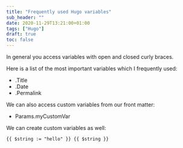 ```yaml
---
title: "Frequently used Hugo variables"
sub_header: ""
date: 2020-11-29T13:21:00+01:00
tags: ["Hugo"]
draft: true
toc: false
---
```


In general you access variables with open and closed curly braces.

Here is a list of the most important variables which I frequently used:
* .Title
* .Date
* .Permalink
  
We can also access custom variables from our front matter:
* Params.myCustomVar

We can create custom variables as well:

``
{{ $string := "hello" }}
{{ $string }}
``